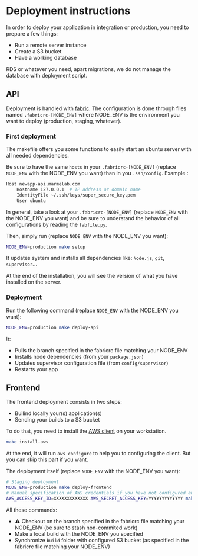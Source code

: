 # Deployment instructions

In order to deploy your application in integration or production, you need to prepare a few things:

- Run a remote server instance
- Create a S3 bucket
- Have a working database

RDS or whatever you need, apart migrations, we do not manage the database with deployment script.


## API

Deployment is handled with [fabric](http://www.fabfile.org/).
The configuration is done through files named `.fabricrc-[NODE_ENV]` where NODE_ENV is the environment you want to deploy (production, staging, whatever).

### First deployment

The makefile offers you some functions to easily start an ubuntu server with all needed dependencies.

Be sure to have the same `hosts` in your `.fabricrc-[NODE_ENV]` (replace `NODE_ENV` with the NODE_ENV you want) than in you `.ssh/config`.
Example :
```bash
Host newapp-api.marmelab.com
    Hostname 127.0.0.1  # IP address or domain name
    IdentityFile ~/.ssh/keys/super_secure_key.pem
    User ubuntu
```

In general, take a look at your `.fabricrc-[NODE_ENV]` (replace `NODE_ENV` with the NODE_ENV you want) and be sure to understand the behavior of all configurations by reading the `fabfile.py`.

Then, simply run (replace `NODE_ENV` with the NODE_ENV you want):
```bash
NODE_ENV=production make setup
```

It updates system and installs all dependencies like: `Node.js`, `git`, `supervisor`...

At the end of the installation, you will see the version of what you have installed on the server.

### Deployment

Run the following command (replace `NODE_ENV` with the NODE_ENV you want):
```bash
NODE_ENV=production make deploy-api
```

It:
- Pulls the branch specified in the fabricrc file matching your NODE_ENV
- Installs node dependencies (from your `package.json`)
- Updates supervisor configuration file (from `config/supervisor`)
- Restarts your app

## Frontend

The frontend deployment consists in two steps:
- Builind locally your(s) application(s)
- Sending your builds to a S3 bucket

To do that, you need to install the [AWS client](https://aws.amazon.com/cli/) on your workstation.
```bash
make install-aws
```

At the end, it will run `aws configure` to help you to configuring the client. But you can skip this part if you want.

The deployment itself (replace `NODE_ENV` with the NODE_ENV you want):
```bash
# Staging deployment
NODE_ENV=production make deploy-frontend
# Manual specification of AWS credentials if you have not configured aws-cli
AWS_ACCESS_KEY_ID=XXXXXXXXXXXXX AWS_SECRET_ACCESS_KEY=YYYYYYYYYYYYY make deploy-prod-frontend
```

All these commands:
- :warning: Checkout on the branch specified in the fabricrc file matching your NODE_ENV (be sure to stash non-commited work)
- Make a local build with the NODE_ENV you specified
- Synchronize `build` folder with configured S3 bucket (as specified in the fabricrc file matching your NODE_ENV)
